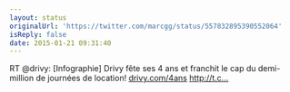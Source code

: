 ```yaml
---
layout: status
originalUrl: 'https://twitter.com/marcgg/status/557832895390552064'
isReply: false
date: 2015-01-21 09:31:40
---
```


RT @drivy: [Infographie] Drivy fête ses 4 ans et franchit le cap du demi-million de journées de location! [drivy.com/4ans](http://www.drivy.com/4ans) http://t.c…
